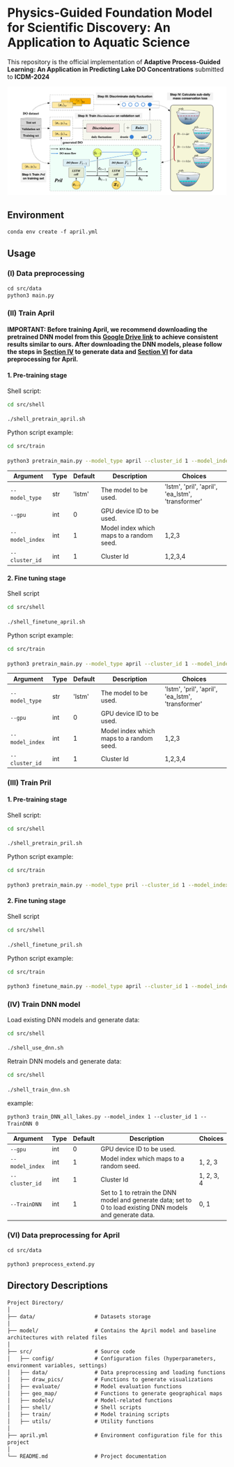 # Physics-Guided Foundation Model for Scientific Discovery: An Application to Aquatic Science
This repository is the official implementation of **Adaptive Process-Guided Learning: An Application in Predicting Lake DO Concentrations** submitted to **ICDM-2024**

![''](img/model.png)

## Environment
```shell
conda env create -f april.yml
```

## Usage

### (I) Data preprocessing
```
cd src/data
python3 main.py
```

### (II) Train April
#### IMPORTANT: Before training April, we recommend downloading the pretrained DNN model from this [Google Drive link](https://drive.google.com/file/d/1a0j5-dQ9S4o3U1hPuH-8OimKS6zdhK1y/view?usp=sharing) to achieve consistent results similar to ours. After downloading the DNN models, please follow the steps in [Section IV](#iv-train-dnn-model) to generate data and [Section VI](#vi-data-preprocessing-for-april) for data preprocessing for April.

#### 1. Pre-training stage

Shell script:
```sh
cd src/shell

./shell_pretrain_april.sh
```

Python script example:
```sh
cd src/train

python3 pretrain_main.py --model_type april --cluster_id 1 --model_index 1
```
| Argument       | Type | Default | Description                               | Choices                                 |
|----------------|------|---------|-------------------------------------------|-----------------------------------------|
| `--model_type` | str  | 'lstm'  | The model to be used.                     | 'lstm', 'pril', 'april', 'ea_lstm', 'transformer' |
| `--gpu`        | int  | 0       | GPU device ID to be used.                 |                                         |
| `--model_index`| int  | 1       | Model index which maps to a random seed.  |  1,2,3                                       |
| `--cluster_id` | int  | 1       | Cluster Id                                |  1,2,3,4                                |

#### 2. Fine tuning stage
Shell script
```sh
cd src/shell

./shell_finetune_april.sh
```


Python script example:

```sh 
cd src/train

python3 pretrain_main.py --model_type april --cluster_id 1 --model_index 1
```

| Argument       | Type | Default | Description                               | Choices                                 |
|----------------|------|---------|-------------------------------------------|-----------------------------------------|
| `--model_type` | str  | 'lstm'  | The model to be used.                     | 'lstm', 'pril', 'april', 'ea_lstm', 'transformer' |
| `--gpu`        | int  | 0       | GPU device ID to be used.                 |                                         |
| `--model_index`| int  | 1       | Model index which maps to a random seed.  |  1,2,3                                       |
| `--cluster_id` | int  | 1       | Cluster Id                                |  1,2,3,4                                |

### (III) Train Pril
#### 1. Pre-training stage

Shell script:
```sh
cd src/shell

./shell_pretrain_pril.sh
```

Python script example:
```sh
cd src/train

python3 pretrain_main.py --model_type pril --cluster_id 1 --model_index 1

```

#### 2. Fine tuning stage
Shell script
```sh
cd src/shell

./shell_finetune_pril.sh
```


Python script example:

```sh 
cd src/train

python3 finetune_main.py --model_type april --cluster_id 1 --model_index 1
```

### (IV) Train DNN model

Load existing DNN models and generate data:
```sh
cd src/shell

./shell_use_dnn.sh
```

Retrain DNN models and generate data:
```sh
cd src/shell

./shell_train_dnn.sh
```

example:
```
python3 train_DNN_all_lakes.py --model_index 1 --cluster_id 1 --TrainDNN 0
```
| Argument        | Type | Default | Description                                                               | Choices                                 |
|-----------------|------|---------|---------------------------------------------------------------------------|-----------------------------------------|
| `--gpu`         | int  | 0       | GPU device ID to be used.                                                 |                                         |
| `--model_index` | int  | 1       | Model index which maps to a random seed.                                  | 1, 2, 3                                 |
| `--cluster_id`  | int  | 1       | Cluster Id                                                                | 1, 2, 3, 4                              |
| `--TrainDNN`    | int  | 1       | Set to 1 to retrain the DNN model and generate data; set to 0 to load existing DNN models and generate data. | 0, 1                                    |

### (VI) Data preprocessing for April

```
cd src/data

python3 preprocess_extend.py
```



## Directory Descriptions
```text
Project Directory/
│
├── data/                   # Datasets storage
│
├── model/                  # Contains the April model and baseline architectures with related files
│
├── src/                    # Source code
│   ├── config/             # Configuration files (hyperparameters, environment variables, settings)
│   ├── data/               # Data preprocessing and loading functions
│   ├── draw_pics/          # Functions to generate visualizations
│   ├── evaluate/           # Model evaluation functions
│   ├── geo_map/            # Functions to generate geographical maps
│   ├── models/             # Model-related functions
│   ├── shell/              # Shell scripts
│   ├── train/              # Model training scripts
│   ├── utils/              # Utility functions
│
├── april.yml               # Environment configuration file for this project
│
└── README.md               # Project documentation